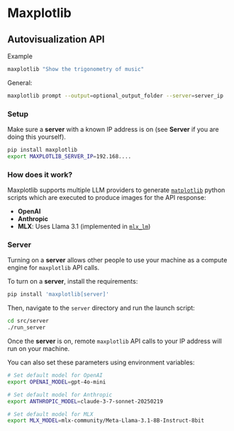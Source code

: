 # Maxplotlib

## Autovisualization API

Example

```bash
maxplotlib "Show the trigonometry of music"
```

General:

```bash
maxplotlib prompt --output=optional_output_folder --server=server_ip
```

### Setup

Make sure a **server** with a known IP address is on (see **Server** if you are doing this yourself).

```bash
pip install maxplotlib
export MAXPLOTLIB_SERVER_IP=192.168....
```

### How does it work?

Maxplotlib supports multiple LLM providers to generate [`matplotlib`](https://github.com/matplotlib/matplotlib) python scripts which are executed to produce images for the API response:

- **OpenAI**
- **Anthropic**
- **MLX**: Uses Llama 3.1 (implemented in [`mlx_lm`](https://github.com/ml-explore/mlx-examples/blob/main/llms/README.md))

### Server

Turning on a **server** allows other people to use your machine as a compute engine for `maxplotlib` API calls.

To turn on a **server**, install the requirements:

```bash
pip install 'maxplotlib[server]'
```

Then, navigate to the `server` directory and run the launch script:

```bash
cd src/server
./run_server
```

Once the **server** is on, remote `maxplotlib` API calls to your IP address will run on your machine.

You can also set these parameters using environment variables:

```bash
# Set default model for OpenAI
export OPENAI_MODEL=gpt-4o-mini

# Set default model for Anthropic
export ANTHROPIC_MODEL=claude-3-7-sonnet-20250219

# Set default model for MLX
export MLX_MODEL=mlx-community/Meta-Llama-3.1-8B-Instruct-8bit
```
